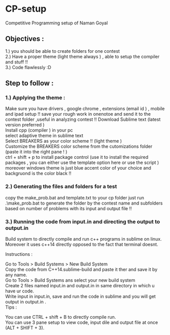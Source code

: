 # CP-setup
Competitive Programming setup of Naman Goyal   
## Objectives :   
1.) you should be able to create folders for one contest    
2.) Have a proper theme (light theme always ) , able to setup the compiler and stuff !!   
3.) Code flawlessly :D   
## Step to follow  :  
### 1.) Applying the theme   : 
Make sure you have drivers , google chrome , extensions (email id )  , mobile and ipad setup !! 
save your rough work in onenotoe and send it to the contest folder  ,useful in analyzing contest !! 
Download Sublime text (latest version preferred )  
Install cpp (compiler ) in your pc  
select adaptive theme in sublime text  
Select BREAKERS as your color scheme !! (light theme )  
Customize the BREAKERS color scheme from the cutomizations folder  (paste it into the right pane ! )  
ctrl  + shift  + p to install package control (use it to install the required packages  , you can either use the template option here or use the script )   
moreover windows theme is just blue accent color of your choice and backgruond is the color black !!   

### 2.) Generating the files and folders for a test   
copy the make_prob.bat and template.txt to your cp folder 
just run .\make_prob.bat to generate the folder by the contest name and subfolders based on number of problems with its input and output file !! 
 
### 3.) Running the code from input.in and directing the output to output.in  
Build system to directly compile and run c++ programs in sublime on linux. Moreover it uses c++14 directly opposed to the fact that terminal doesnt.  

Instructions :  

Go to Tools > Build Systems > New Build System  
Copy the code from C++14.sublime-build and paste it ther and save it by any name.    
Go to Tools > Build Systems ans select your new build system     
Create 2 files named input.in and output.in in same directory in which u have ur code.        
Write input in input.in, save and run the code in sublime and you will get output in output.in .      
Tips :  

You can use CTRL + shift + B to directly compile run.  
You can use 3 pane setup to view code, input dile and output file at once (ALT + SHIFT + 3).  

